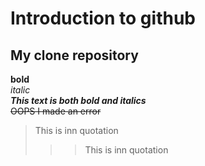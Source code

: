 # Introduction to github
## My clone repository
**bold**\
_italic_\
***This text is both bold and italics***\
~~OOPS I made an error~~
>This is inn quotation
>>>This is inn quotation
